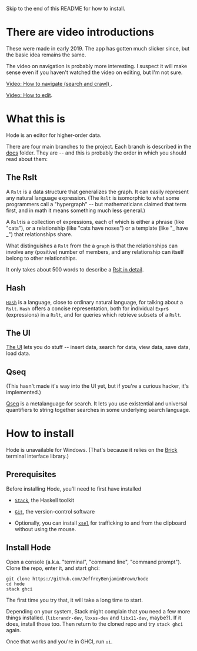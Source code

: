 Skip to the end of this README for how to install.

# There are video introductions

These were made in early 2019.
The app has gotten much slicker since,
but the basic idea remains the same.

The video on navigation is probably more interesting.
I suspect it will make sense even if you haven't watched the video on editing,
but I'm not sure.

[Video: How to navigate (search and crawl)
](https://www.youtube.com/watch?v=o6yifYdKlU0).

[Video: How to edit](https://www.youtube.com/watch?v=fuCREbf1m9k).

# What this is

Hode is an editor for higher-order data.

There are four main branches to the project.
Each branch is described in the [docs](docs) folder.
They are -- and this is probably the order in which you should read about them:

## The Rslt

A `Rslt` is a data structure that generalizes the graph.
It can easily represent any natural language expression.
(The `Rslt` is isomorphic to what some programmers call a "hypergraph" --
but mathematicians claimed that term first,
and in math it means something much less general.)

A `Rslt`is a collection of expressions,
each of which is either a phrase (like "cats"),
or a relationship (like "cats have noses")
or a template (like "_ have _") that relationships share.

What distinguishes a `Rslt` from the a `graph`
is that the relationships can involve any (positive) number of members,
and any relationship can itself belong to other relationships.

It only takes about 500 words to describe a
[Rslt in detail](docs/rslt/rslt.md).

## Hash

[`Hash`](docs/hash/the-hash-language.md) is a language,
close to ordinary natural language,
for talking about a `Rslt`.
`Hash` offers a concise representation,
both for individual `Expr`s (expressions) in a `Rslt`,
and for queries which retrieve subsets of a `Rslt`.

## The UI

[The UI](docs/ui.md) lets you do stuff
-- insert data, search for data, view data, save data, load data.

## Qseq

(This hasn't made it's way into the UI yet,
but if you're a curious hacker, it's implemented.)

[Qseq](Hode/Qseq/) is a metalanguage for search.
It lets you use existential and universal quantifiers to string together searches in some underlying search language.

# How to install

Hode is unavailable for Windows. (That's because it relies on the [Brick](https://hackage.haskell.org/package/brick) terminal interface library.)

## Prerequisites

Before installing Hode, you'll need to first have installed

* [`Stack`](https://docs.haskellstack.org/en/stable/README/), the Haskell toolkit

* [`Git`](https://git-scm.com/book/en/v2/Getting-Started-Installing-Git), the version-control software

* Optionally, you can install [`xsel`](https://linux.die.net/man/1/xsel)
for trafficking to and from the clipboard without using the mouse.

## Install Hode

Open a console (a.k.a. "terminal", "command line", "command prompt").
Clone the repo, enter it, and start ghci:
```
git clone https://github.com/JeffreyBenjaminBrown/hode
cd hode
stack ghci
```
The first time you try that,
it will take a long time to start.

Depending on your system, Stack might complain that
you need a few more things installed.
(`libxrandr-dev`, `lbxss-dev` and `libx11-dev`, maybe?).
If it does, install those too.
Then return to the cloned repo and try `stack ghci` again.

Once that works and you're in GHCI, run `ui`.
